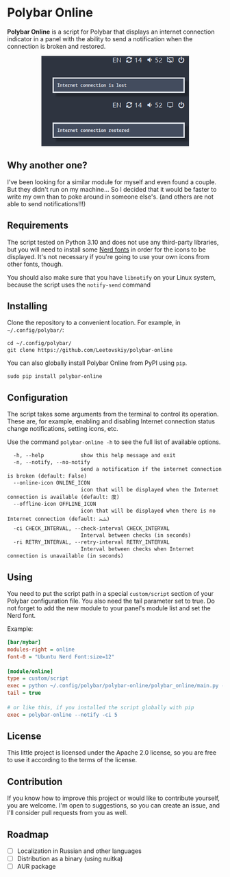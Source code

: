 # Polybar Online

**Polybar Online** is a script for Polybar that displays an internet connection indicator
in a
panel with the ability to send a notification when the connection is broken and restored.

<div align="center">
  <img src="example.png"
     alt="The appearance of Polybar Online in a Nord-themed environment">
</div>

## Why another one?

I've been looking for a similar module for myself and even found a couple. But they didn't
run on my machine... So I decided that it would be faster to write my own than to poke
around in someone else's. (and others are not able to send notifications!!!)

## Requirements

The script tested on Python 3.10 and does not use any third-party libraries, but you will
need to install some [Nerd fonts](https://github.com/ryanoasis/nerd-fonts) in order for
the icons to be displayed. It's not necessary if you're going to use your own icons from
other fonts, though.

You should also make sure that you have `libnotify` on your Linux system, because the
script
uses the `notify-send` command

## Installing

Clone the repository to a convenient location. For example, in `~/.config/polybar/`:

```shell
cd ~/.config/polybar/
git clone https://github.com/Leetovskiy/polybar-online 
```

You can also globally install Polybar Online from PyPI using `pip`.

```shell
sudo pip install polybar-online
```

## Configuration

The script takes some arguments from the terminal to control its operation. These are, for
example, enabling and disabling Internet connection status change notifications, setting
icons, etc.

Use the command `polybar-online -h` to see the full list of available options.

```
  -h, --help            show this help message and exit
  -n, --notify, --no-notify
                        send a notification if the internet connection is broken (default: False)
  --online-icon ONLINE_ICON
                        icon that will be displayed when the Internet connection is available (default: 度)
  --offline-icon OFFLINE_ICON
                        icon that will be displayed when there is no Internet connection (default: ﴹ)
  -ci CHECK_INTERVAL, --check-interval CHECK_INTERVAL
                        Interval between checks (in seconds)
  -ri RETRY_INTERVAL, --retry-interval RETRY_INTERVAL
                        Interval between checks when Internet connection is unavailable (in seconds)
```

## Using

You need to put the script path in a special `custom/script` section of your Polybar
configuration file. You also need the tail parameter set to true. Do not forget to add
the new module to your panel's module list and set the Nerd font.

Example:

```ini
[bar/mybar]
modules-right = online
font-0 = "Ubuntu Nerd Font:size=12"

[module/online]
type = custom/script
exec = python ~/.config/polybar/polybar-online/polybar_online/main.py --notify -ci 5
tail = true

# or like this, if you installed the script globally with pip
exec = polybar-online --notify -ci 5
```

## License

This little project is licensed under the Apache 2.0 license, so you are free to use it
according to the terms of the license.

## Contribution

If you know how to improve this project or would like to contribute yourself, you are
welcome. I'm open to suggestions, so you can create an issue, and I'll consider pull
requests from you as well.

## Roadmap

- [ ] Localization in Russian and other languages
- [ ] Distribution as a binary (using nuitka)
- [ ] AUR package